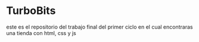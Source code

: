 # TurboBits
este es el repositorio del trabajo final del primer ciclo en el cual encontraras una tienda con html, css y js
